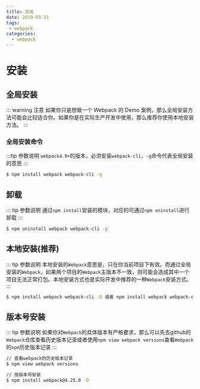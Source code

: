 ```yaml
--- 
title: 安装
date: 2019-03-21
tags: 
 - webpack
categories:
  - webpack
---
```

# 安装

## 全局安装
::: warning 注意
如果你只是想做一个 Webpack 的 Demo 案例，那么全局安装方法可能会比较适合你。如果你是在实际生产开发中使用，那么推荐你使用本地安装方法。
:::
### 全局安装命令
:::tip 参数说明
`webpack4.0+`的版本，必须安装`webpack-cli`，`-g`命令代表全局安装的意思
:::
``` sh
$ npm install webpack webpack-cli -g
```

## 卸载
::: tip 参数说明
通过`npm install`安装的模块，对应的可通过`npm uninstall`进行卸载
:::
```sh
$ npm uninstall webpack webpack-cli -g
```

## 本地安装(推荐)
::: tip 参数说明
本地安装的`Webpack`意思是，只在你当前项目下有效。而通过全局安装的`Webpack`，如果两个项目的`Webpack`主版本不一致，则可能会造成其中一个项目无法正常打包。本地安装方式也是实际开发中推荐的一种`Webpack`安装方式。
:::
```sh
$ npm install webpack webpack-cli -D 或者 npm install webpack webpack-cli --save-dev
```

## 版本号安装
::: tip 参数说明
如果你对`Webpack`的具体版本有严格要求，那么可以先去github的`Webpack`仓库查看历史版本记录或者使用`npm view webpack versions`查看`Webpack`的`npm`历史版本记录
:::
```sh
// 查看webpack的历史版本记录
$ npm view webpack versions

// 按版本号安装
$ npm install webpack@4.25.0 -D
```
